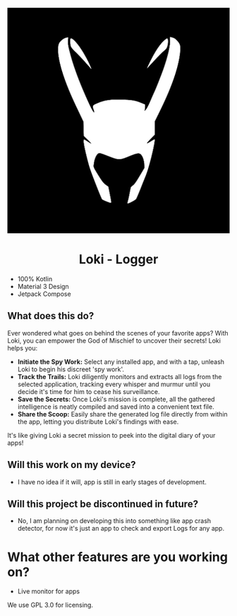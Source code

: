 <p align="center">
  <img src="app/src/main/launch-playstore.png" alt="Thor Logo" height="512">
</p>

<h1 align="center">Loki - Logger</h1>

* 100% Kotlin
* Material 3 Design
* Jetpack Compose

## What does this do?
Ever wondered what goes on behind the scenes of your favorite apps? With Loki, you can empower the God of Mischief to uncover their secrets! Loki helps you:

*   **Initiate the Spy Work:** Select any installed app, and with a tap, unleash Loki to begin his discreet 'spy work'.
*   **Track the Trails:** Loki diligently monitors and extracts all logs from the selected application, tracking every whisper and murmur until you decide it's time for him to cease his surveillance.
*   **Save the Secrets:** Once Loki's mission is complete, all the gathered intelligence is neatly compiled and saved into a convenient text file.
*   **Share the Scoop:** Easily share the generated log file directly from within the app, letting you distribute Loki's findings with ease.

It's like giving Loki a secret mission to peek into the digital diary of your apps!

## Will this work on my device?
- I have no idea if it will, app is still in early stages of development.

## Will this project be discontinued in future?
- No, I am planning on developing this into something like app crash detector, for now it's just an app to check and export Logs for any app.

# What other features are you working on?
- Live monitor for apps

We use GPL 3.0 for licensing.